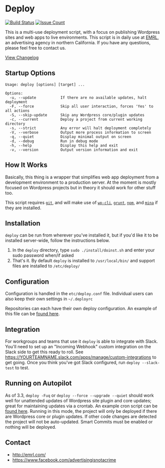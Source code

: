 # Deploy

[![Build Status](https://travis-ci.org/EMRL/deploy.svg?branch=master)](https://travis-ci.org/EMRL/deploy) [![Issue Count](https://codeclimate.com/github/EMRL/deploy/badges/issue_count.svg)](https://codeclimate.com/github/EMRL/deploy)

This is a multi-use deployment script, with a focus on publishing Wordpress sites and web apps to live environments. This script is in daily use at [EMRL](http://emrl.com), an advertising agency in northern California. If you have any questions, please feel free to contact us.

[View Changelog](https://github.com/EMRL/deploy/blob/master/CHANGELOG.md)

## Startup Options

```
Usage: deploy [options] [target] ...

Options:
  -u, --update           If there are no available updates, halt deployment
  -F, --force            Skip all user interaction, forces 'Yes' to all actions
  -S, --skip-update      Skip any Wordpress core/plugin updates
  -c, --current          Deploy a project from current working directory
  -s, --strict           Any error will halt deployment completely
  -V, --verbose          Output more process information to screen
  -q, --quiet            Display minimal output on screen
  -d, --debug            Run in debug mode
  -h, --help             Display this help and exit
  -v, --version          Output version information and exit
```

## How It Works

Basically, this thing is a wrapper that simplifies web app deployment from a development environment to a production server. At the moment is mostly focused on Wordpress projects but in theory it should work for other stuff too.

This script requires [`git`](https://git-scm.com/), and will make use of [`wp-cli`](http://wp-cli.org/), [`grunt`](http://gruntjs.com/), [`npm`](https://www.npmjs.com/), and  [`mina`](http://nadarei.co/mina/) if they are installed.

## Installation

`deploy` can be run from wherever you've installed it, but if you'd like it to be installed server-wide, follow the instructions below. 

1. In the `deploy` directory, type `sudo ./install/doinst.sh` and enter your sudo password when/if asked
2. That's it. By default `deploy` is installed to `/usr/local/bin/` and support files are installed to `/etc/deploy/`

## Configuration

Configuration is handled in the `etc/deploy.conf` file. Individual users can also keep their own settings in `~/.deployrc`

Repositories can each have their own deploy configuration. An example of this file can be [found here](https://github.com/EMRL/deploy/blob/master/etc/deploy.sh).

## Integration

For workgroups and teams that use it `deploy` is able to integrate with Slack. You'll need to set up an "Incoming Webhook" custom integration on the Slack side to get this ready to roll. See https://YOURTEAMNAME.slack.com/apps/manage/custom-integrations to get going. Once you think you've got Slack configured, run `deploy --slack-test` to test.

## Running on Autopilot

As of 3.3, `deploy -Fuq` or `deploy --force --upgrade --quiet` should work well for unattended updates of Wordpress site plugin and core updates; great for maintaining updates via a crontab. An example cron script can be [found here](https://github.com/EMRL/deploy/blob/master/etc/cron/deploy.cron.example). Running in this mode, the project will only be deployed if there are Wordpress core or plugin updates. If other code changes are detected the project will not be auto-updated. Smart Commits must be enabled or nothing will be deployed.

## Contact

* <http://emrl.com/>
* <https://www.facebook.com/advertisingisnotacrime>
